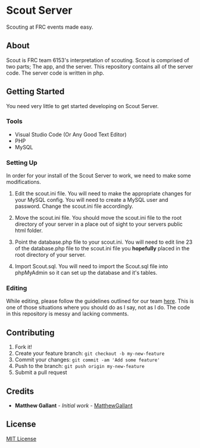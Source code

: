 # Scout Server

Scouting at FRC events made easy.

## About

Scout is FRC team 6153's interpretation of scouting. Scout is comprised of two parts; The app, and the server. This repository contains all of the server code. The server code is written in php.

## Getting Started

You need very little to get started developing on Scout Server.

### Tools

- Visual Studio Code (Or Any Good Text Editor)
- PHP
- MySQL

### Setting Up

In order for your install of the Scout Server to work, we need to make some modifications.

1) Edit the scout.ini file. You will need to make the appropriate changes for your MySQL config. You will need to create a MySQL user and password. Change the scout.ini file accordingly.

2) Move the scout.ini file. You should move the scout.ini file to the root directory of your server in a place out of sight to your servers public html folder.

3) Point the database.php file to your scout.ini. You will need to edit line 23 of the database.php file to the scout.ini file you **hopefully** placed in the root directory of your server.

4) Import Scout.sql. You will need to import the Scout.sql file into phpMyAdmin so it can set up the database and it's tables.

### Editing

While editing, please follow the guidelines outlined for our team [here](https://github.com/BlueCrewRobotics/Guidelines-and-Resources/wiki "Code Guidelines"). This is one of those situations where you should do as I say, not as I do. The code in this repository is messy and lacking comments.

## Contributing

1. Fork it!
2. Create your feature branch: `git checkout -b my-new-feature`
3. Commit your changes: `git commit -am 'Add some feature'`
4. Push to the branch: `git push origin my-new-feature`
5. Submit a pull request

## Credits

* **Matthew Gallant** - *Initial work* - [MatthewGallant](https://github.com/MatthewGallant)

## License

[MIT License](https://github.com/BlueCrewRobotics/ScoutServer/blob/master/LICENSE "License")
